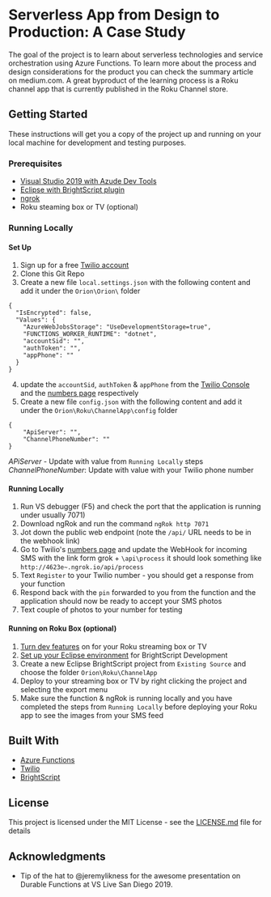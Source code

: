 # Serverless App from Design to Production: A Case Study 

The goal of the project is to learn about serverless technologies and service orchestration using Azure Functions. To learn more about the process and design considerations for the product you can check the summary article on medium.com. A great byproduct of the learning process is a Roku channel app that is currently published in the Roku Channel store. 

## Getting Started

These instructions will get you a copy of the project up and running on your local machine for development and testing purposes. 

### Prerequisites

* [Visual Studio 2019 with Azude Dev Tools](hhttps://visualstudio.microsoft.com/vs/) 
* [Eclipse with BrightScript plugin](https://www.eclipse.org/) 
* [ngrok](https://ngrok.com)
* Roku steaming box or TV (optional)


### Running Locally 

#### Set Up

1. Sign up for a free [Twilio account](www.twilio.com/referral/gJ8V2m)
2. Clone this Git Repo
3. Create a new file `local.settings.json` with the following content and add it under the `Orion\Orion\` folder 
```
{
  "IsEncrypted": false,
  "Values": {
    "AzureWebJobsStorage": "UseDevelopmentStorage=true",
    "FUNCTIONS_WORKER_RUNTIME": "dotnet",
    "accountSid": "",
    "authToken": "",
    "appPhone": ""
  }
}
```
4. update the `accountSid`, `authToken` & `appPhone` from the [Twilio Console](https://www.twilio.com/console) and the [numbers page](https://twilio.com/console/phone-numbers/incoming) respectively
5. Create a new file `config.json` with the following content and add it under the `Orion\Roku\ChannelApp\config` folder 

```
{
    "ApiServer": "", 
    "ChannelPhoneNumber": ""
}
```
*APiServer* - Update with value from `Running Locally` steps
*ChannelPhoneNumber*: Update with value with your Twilio phone number

#### Running Locally
1. Run VS debugger (F5) and check the port that the application is running under usually 7071)
1. Download ngRok and run the command `ngRok http 7071`
1. Jot down the public web endpoint (note the `/api/` URL needs to be in the webhook link)
1. Go to Twilio's [numbers page](https://twilio.com/console/phone-numbers/incoming) and update the WebHook for incoming SMS with the link form grok + `\api\process` it should look something like `http://4623e~.ngrok.io/api/process`
1. Text `Register` to your Twilio number - you should get a response from your function
1. Respond back with the `pin` forwarded to you from the function and the application should now be ready to accept your SMS photos
1. Text couple of photos to your number for testing 


#### Running on Roku Box (optional)
1. [Turn dev features](https://blog.roku.com/developer/developer-setup-guide) on for your Roku streaming box or TV
1. [Set up your Eclipse environment](https://developer.roku.com/docs/developer-program/getting-started/ide-support.md) for BrightScript Development
1. Create a new Eclipse BrightScript project from `Existing Source` and choose the folder `Orion\Roku\ChannelApp`
1. Deploy to your streaming box or TV by right clicking the project and selecting the export menu
1. Make sure the function & ngRok is running locally and you have completed the steps from `Running Locally` before deploying your Roku app to see the images from your SMS feed

## Built With

* [Azure Functions](https://azure.microsoft.com/en-us/services/functions/)
* [Twilio](https://www.twilio.com/)
* [BrightScript](https://developer.roku.com/docs/references/brightscript/language/brightscript-language-reference.md)


## License

This project is licensed under the MIT License - see the [LICENSE.md](LICENSE.md) file for details

## Acknowledgments

* Tip of the hat to @jeremylikness for the awesome presentation on Durable Functions at VS Live San Diego 2019.
